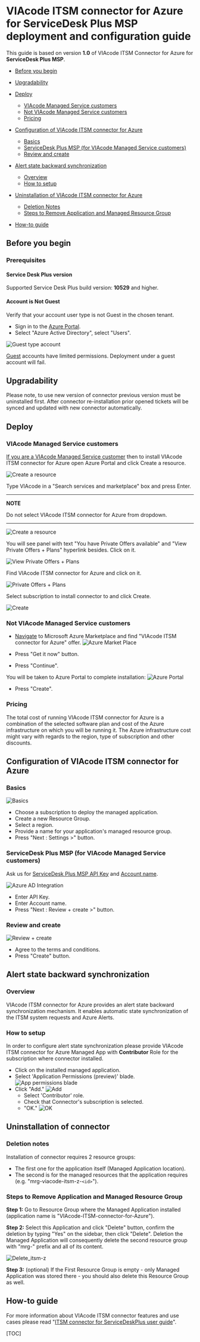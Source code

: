 # VIAcode ITSM connector for Azure for ServiceDesk Plus MSP deployment and configuration guide
This guide is based on version **1.0** of VIAcode ITSM Connector for Azure for **ServiceDesk Plus MSP**.

<!-- TOC -->

- [Before you begin](#before-you-begin)
- [Upgradability](#upgradability)
- [Deploy](#deploy)
    - [VIAcode Managed Service customers](#viacode-managed-service-customers)
    - [Not VIAcode Managed Service customers](#not-viacode-managed-service-customers)
    - [Pricing](#pricing)

- [Configuration of VIAcode ITSM connector for Azure](#configuration-of-viacode-itsm-connector-for-azure)
  - [Basics](#basics)
  - [ServiceDesk Plus MSP (for VIAcode Managed Service customers)](#servicedesk-plus-msp-for-viacode-managed-service-customers)
  - [Review and create](#review-and-create)
- [Alert state backward synchronization](#alert-state-backward-synchronization)
    - [Overview](#overview)
    - [How to setup](#how-to-setup)
- [Uninstallation of VIAcode ITSM connector for Azure](#uninstallation-of-viacode-itsm-connector-for-azure)
  - [Deletion Notes](#deletion-notes)
  - [Steps to Remove Application and Managed Resource Group](#Steps-to-Remove-Application-and-Managed-Resource-Group)
- [How-to guide](#how-to-guide)
    <!-- TOC END -->



## Before you begin
### Prerequisites
#### Service Desk Plus version
Supported Service Desk Plus build version: **10529** and higher. 
#### Account is Not Guest
Verify that your account user type is not Guest in the chosen tenant.

- Sign in to the [Azure Portal](https://portal.azure.com/).
- Select "Azure Active Directory", select "Users".

![Guest type account](./media/guestAccount.png)

[Guest](https://docs.microsoft.com/azure/active-directory/b2b/user-properties) accounts have limited permissions. Deployment under a guest account will fail.


## Upgradability

Please note, to use new version of connector previous version must be uninstalled first. After connector re-installation prior opened tickets will be synced and updated with new connector automatically.

## Deploy

### VIAcode Managed Service customers

<u>If you are a VIAcode Managed Service customer</u> then to install VIAcode ITSM connector for Azure open Azure Portal and click Create a resource.

![Create a resource](./media/createAResource.png)

Type VIAcode in a "Search services and marketplace" box and press Enter.

---
**NOTE**

Do not select VIAcode ITSM connector for Azure from dropdown.

---

![Create a resource](./media/createAResourceSearch.png)

You will see panel with text "You have Private Offers available" and "View Private Offers + Plans" hyperlink besides.
Click on it.

![View Private Offers + Plans](./media/viewPrivateOffers.png)

Find VIAcode ITSM connector for Azure and click on it.

![Private Offers + Plans](./media/privateOffers.png)

Select subscription to install connector to and click Create.

![Create](./media/privateCreate.png)

### Not VIAcode Managed Service customers

- [Navigate](https://azuremarketplace.microsoft.com/en-us/marketplace/apps/viacode_consulting-1089577.viacode-itsm-connector-for-azure) to Microsoft Azure Marketplace and find "VIAcode ITSM connector for Azure" offer.
![Azure Market Place](./media/azureMarketPlaceConnector.png)

- Press "Get it now" button.
- Press "Continue".

You will be taken to Azure Portal to complete installation:
![Azure Portal](./media/azurePortalOfferProfileConnector.png)

- Press "Create".

### Pricing

The total cost of running VIAcode ITSM connector for Azure is a combination of the selected software plan and cost of the Azure infrastructure on which you will be running it. The Azure infrastructure cost might vary with regards to the region, type of subscription and other discounts.

## Configuration of VIAcode ITSM connector for Azure

### Basics

![Basics](./media/basicsSettingsConnector.png)

- Choose a subscription to deploy the managed application.
- Create a new Resource Group.
- Select a region.
- Provide a name for your application's managed resource group.
- Press "Next : Settings >" button.

### ServiceDesk Plus MSP (for VIAcode Managed Service customers)

Ask us for <u>ServiceDesk Plus MSP API Key</u> and <u>Account name</u>.

![Azure AD Integration](./media/connectorSettingsSDP.png)

- Enter API Key.
- Enter Account name.
- Press "Next : Review + create >" button.

### Review and create

![Review + create](./media/reviewPlusCreateConnector.png)

- Agree to the terms and conditions.
- Press "Create" button.

## Alert state backward synchronization

### Overview

VIAcode ITSM connector for Azure provides an alert state backward synchronization mechanism. It enables automatic state synchronization of the ITSM system requests and Azure Alerts.

### How to setup

In order to configure alert state synchronization please provide VIAcode ITSM connector for Azure Managed App with **Contributor** Role for the subscription where connector installed.

- Click on the installed managed application.
- Select 'Application Permissions (preview)' blade.
![App permissions blade](./media/managedAppPermissions1.png)
- Click "Add."
![Add](./media/managedAppPermissions2.png)
  - Select 'Contributor' role.
  - Check that Connector's subscription is selected.
  - "OK."
![OK](./media/managedAppPermissions3.png)

## Uninstallation of connector 

### Deletion notes
Installation of connector requires 2 resource groups:

- The first one for the application itself (Managed Application location).
- The second is for the managed resources that the application requires (e.g. "mrg-viacode-itsm-z-`<id>`").

### Steps to Remove Application and Managed Resource Group
**Step 1:**
Go to Resource Group where the Managed Application installed (application name is "VIAcode-ITSM-connector-for-Azure").

**Step 2:**
Select this Application and click "Delete" button, confirm the deletion by typing "Yes" on the sidebar, then click "Delete".
Deletion the Managed Application will consequently delete the second resource group with "mrg-" prefix and all of its content.

![Delete_itsm-z](./media/Delete_itsm-z_confirmation.PNG)

**Step 3:** (optional)
If the First Resource Group is empty - only Managed Application was stored there - you should also delete this Resource Group as well.

## How-to guide
For more information about VIAcode ITSM connector features and use cases please read "[ITSM connector for ServiceDeskPlus user guide](ITSM_connector_for_ServiceDeskPlus_user_guide.md)".



[TOC]


